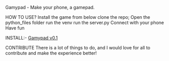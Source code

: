 Gamypad - Make your phone, a gamepad.

HOW TO USE?
Install the game from below
clone the repo;
Open the python_files folder
run the venv
run the server.py
Connect with your phone
Have fun

INSTALL:- 
[Gamypad v0.1](https://github.com/abhijeetsagr-g/gamypad/blob/main/app-release.apk)

CONTRIBUTE
There is a lot of things to do, and I would love for all to contribute and make the experience better!
